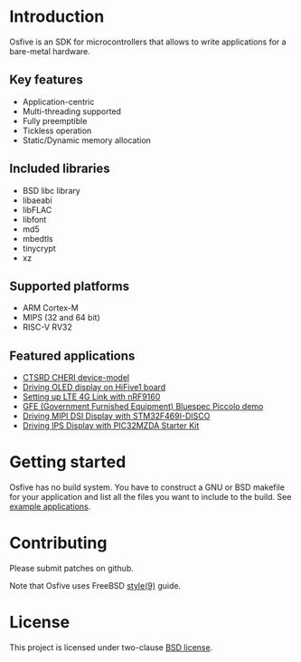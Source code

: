 # Introduction

Osfive is an SDK for microcontrollers that allows to write applications for a bare-metal hardware.

## Key features
- Application-centric
- Multi-threading supported
- Fully preemptible
- Tickless operation
- Static/Dynamic memory allocation

## Included libraries
- BSD libc library
- libaeabi
- libFLAC
- libfont
- md5
- mbedtls
- tinycrypt
- xz

## Supported platforms
- ARM Cortex-M
- MIPS (32 and 64 bit)
- RISC-V RV32

## Featured applications
  * [CTSRD CHERI device-model](https://github.com/CTSRD-CHERI/device-model)
  * [Driving OLED display on HiFive1 board](https://github.com/osfive/hifive1-oled)
  * [Setting up LTE 4G Link with nRF9160](https://github.com/osfive/nrf9160)
  * [GFE (Government Furnished Equipment) Bluespec Piccolo demo](https://github.com/CTSRD-CHERI/piccolo-demo)
  * [Driving MIPI DSI Display with STM32F469I-DISCO](https://github.com/osfive/stm32f469i-disco-dsi)
  * [Driving IPS Display with PIC32MZDA Starter Kit](https://github.com/osfive/pic32mzdask-ips)

# Getting started

Osfive has no build system. You have to construct a GNU or BSD makefile for your application and list all the files you want to include to the build. See [example applications](https://github.com/osfive/).

# Contributing

Please submit patches on github.

Note that Osfive uses FreeBSD [style(9)](https://www.freebsd.org/cgi/man.cgi?query=style&sektion=9) guide.

# License

This project is licensed under two-clause [BSD license](https://en.wikipedia.org/wiki/BSD_licenses#2-clause_license_(%22Simplified_BSD_License%22_or_%22FreeBSD_License%22)).
